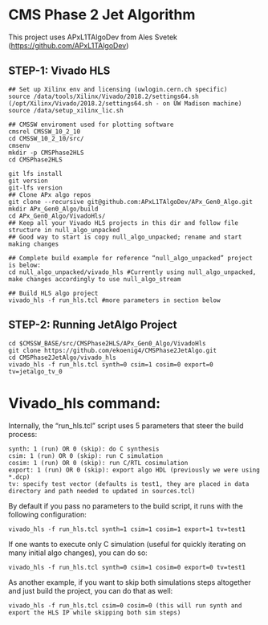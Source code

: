 # CMS Phase 2 Jet Algorithm

This project uses APxL1TAlgoDev from Ales Svetek (https://github.com/APxL1TAlgoDev)

## STEP-1: Vivado HLS
```
## Set up Xilinx env and licensing (uwlogin.cern.ch specific)
source /data/tools/Xilinx/Vivado/2018.2/settings64.sh (/opt/Xilinx/Vivado/2018.2/settings64.sh - on UW Madison machine)
source /data/setup_xilinx_lic.sh

## CMSSW enviroment used for plotting software
cmsrel CMSSW_10_2_10
cd CMSSW_10_2_10/src/
cmsenv
mkdir -p CMSPhase2HLS
cd CMSPhase2HLS

git lfs install
git version
git-lfs version
## Clone APx algo repos
git clone --recursive git@github.com:APxL1TAlgoDev/APx_Gen0_Algo.git
mkdir APx_Gen0_Algo/build
cd APx_Gen0_Algo/VivadoHls/ 
## Keep all your Vivado HLS projects in this dir and follow file structure in null_algo_unpacked
## Good way to start is copy null_algo_unpacked; rename and start making changes

## Complete build example for reference “null_algo_unpacked” project is below:
cd null_algo_unpacked/vivado_hls #Currently using null_algo_unpacked, make changes accordingly to use null_algo_stream

## Build HLS algo project
vivado_hls -f run_hls.tcl #more parameters in section below
```

## STEP-2: Running JetAlgo Project
```
cd $CMSSW_BASE/src/CMSPhase2HLS/APx_Gen0_Algo/VivadoHls
git clone https://github.com/ekoenig4/CMSPhase2JetAlgo.git
cd CMSPhase2JetAlgo/vivado_hls
vivado_hls -f run_hls.tcl synth=0 csim=1 cosim=0 export=0 tv=jetalgo_tv_0
```

# Vivado_hls command:
Internally, the “run_hls.tcl” script uses 5 parameters that steer the build process:
```
synth: 1 (run) OR 0 (skip): do C synthesis
csim: 1 (run) OR 0 (skip): run C simulation
cosim: 1 (run) OR 0 (skip): run C/RTL cosimulation
export: 1 (run) OR 0 (skip): export algo HDL (previously we were using *.dcp)
tv: specify test vector (defaults is test1, they are placed in data directory and path needed to updated in sources.tcl)
```
By default if you pass no parameters to the build script, it runs with the following configuration:
```
vivado_hls -f run_hls.tcl synth=1 csim=1 cosim=1 export=1 tv=test1
```

If one wants to execute only C simulation (useful for quickly iterating on many initial algo changes), you can do so:
```
vivado_hls -f run_hls.tcl synth=0 csim=1 cosim=0 export=0 tv=test1
```
As another example, if you want to skip both simulations steps altogether and just build 
the project, you can do that as well:
```
vivado_hls -f run_hls.tcl csim=0 cosim=0 (this will run synth and export the HLS IP while skipping both sim steps)
```
